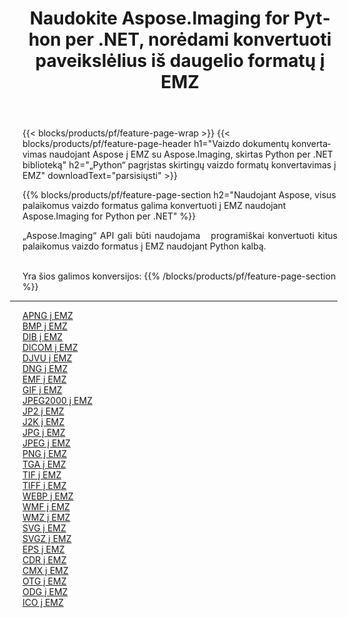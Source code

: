 ﻿---
title: Naudokite Aspose.Imaging for Python per .NET, norėdami konvertuoti paveikslėlius iš daugelio formatų į EMZ 
weight: 3920
url: /lt/python-net/conversion/to/emz 
lang: lt
langdirlevel: 2
locales: zh-hans,ja,it,ru,de,es,fr,nl,id,lt,pl,pt,vi,tr,ko,zh-hant,ar,hi,th,sv,cs,uk,he
description: Galite naudoti Aspose.Imaging for Python per .NET biblioteką, norėdami konvertuoti iš įvairių formatų į EMZ
---

{{< blocks/products/pf/feature-page-wrap >}}
{{< blocks/products/pf/feature-page-header h1="Vaizdo dokumentų konvertavimas naudojant Aspose į EMZ su Aspose.Imaging, skirtas Python per .NET biblioteką" h2="„Python“ pagrįstas skirtingų vaizdo formatų konvertavimas į EMZ" downloadText="parsisiųsti" >}}


{{% blocks/products/pf/feature-page-section  h2="Naudojant Aspose, visus palaikomus vaizdo formatus galima konvertuoti į EMZ naudojant Aspose.Imaging for Python per .NET" %}}
<p align=justify>„Aspose.Imaging“ API gali būti naudojama   programiškai konvertuoti kitus palaikomus vaizdo formatus į EMZ naudojant Python kalbą.</p>
<br/>
Yra šios galimos konversijos:
{{% /blocks/products/pf/feature-page-section %}}
<div class="container-fluid productfamilypage bg-gray">
    <div class="convertypes bg-gray agp-content section">
        <div class="container">
		<hr style="margin-left:-20px;"/>
		<div class="row other-converters">
		    <div class='col-md-2 other-converter remove-lp remove-rp'><a href="/imaging/lt/python-net/conversion/apng-to-emz" >APNG į EMZ</a></div>
<div class='col-md-2 other-converter remove-lp remove-rp'><a href="/imaging/lt/python-net/conversion/bmp-to-emz" >BMP į EMZ</a></div>
<div class='col-md-2 other-converter remove-lp remove-rp'><a href="/imaging/lt/python-net/conversion/dib-to-emz" >DIB į EMZ</a></div>
<div class='col-md-2 other-converter remove-lp remove-rp'><a href="/imaging/lt/python-net/conversion/dicom-to-emz" >DICOM į EMZ</a></div>
<div class='col-md-2 other-converter remove-lp remove-rp'><a href="/imaging/lt/python-net/conversion/djvu-to-emz" >DJVU į EMZ</a></div>
<div class='col-md-2 other-converter remove-lp remove-rp'><a href="/imaging/lt/python-net/conversion/dng-to-emz" >DNG į EMZ</a></div>
<div class='col-md-2 other-converter remove-lp remove-rp'><a href="/imaging/lt/python-net/conversion/emf-to-emz" >EMF į EMZ</a></div>
<div class='col-md-2 other-converter remove-lp remove-rp'><a href="/imaging/lt/python-net/conversion/gif-to-emz" >GIF į EMZ</a></div>
<div class='col-md-2 other-converter remove-lp remove-rp'><a href="/imaging/lt/python-net/conversion/jpeg2000-to-emz" >JPEG2000 į EMZ</a></div>
<div class='col-md-2 other-converter remove-lp remove-rp'><a href="/imaging/lt/python-net/conversion/jp2-to-emz" >JP2 į EMZ</a></div>
<div class='col-md-2 other-converter remove-lp remove-rp'><a href="/imaging/lt/python-net/conversion/j2k-to-emz" >J2K į EMZ</a></div>
<div class='col-md-2 other-converter remove-lp remove-rp'><a href="/imaging/lt/python-net/conversion/jpg-to-emz" >JPG į EMZ</a></div>
<div class='col-md-2 other-converter remove-lp remove-rp'><a href="/imaging/lt/python-net/conversion/jpeg-to-emz" >JPEG į EMZ</a></div>
<div class='col-md-2 other-converter remove-lp remove-rp'><a href="/imaging/lt/python-net/conversion/png-to-emz" >PNG į EMZ</a></div>
<div class='col-md-2 other-converter remove-lp remove-rp'><a href="/imaging/lt/python-net/conversion/tga-to-emz" >TGA į EMZ</a></div>
<div class='col-md-2 other-converter remove-lp remove-rp'><a href="/imaging/lt/python-net/conversion/tif-to-emz" >TIF į EMZ</a></div>
<div class='col-md-2 other-converter remove-lp remove-rp'><a href="/imaging/lt/python-net/conversion/tiff-to-emz" >TIFF į EMZ</a></div>
<div class='col-md-2 other-converter remove-lp remove-rp'><a href="/imaging/lt/python-net/conversion/webp-to-emz" >WEBP į EMZ</a></div>
<div class='col-md-2 other-converter remove-lp remove-rp'><a href="/imaging/lt/python-net/conversion/wmf-to-emz" >WMF į EMZ</a></div>
<div class='col-md-2 other-converter remove-lp remove-rp'><a href="/imaging/lt/python-net/conversion/wmz-to-emz" >WMZ į EMZ</a></div>
<div class='col-md-2 other-converter remove-lp remove-rp'><a href="/imaging/lt/python-net/conversion/svg-to-emz" >SVG į EMZ</a></div>
<div class='col-md-2 other-converter remove-lp remove-rp'><a href="/imaging/lt/python-net/conversion/svgz-to-emz" >SVGZ į EMZ</a></div>
<div class='col-md-2 other-converter remove-lp remove-rp'><a href="/imaging/lt/python-net/conversion/eps-to-emz" >EPS į EMZ</a></div>
<div class='col-md-2 other-converter remove-lp remove-rp'><a href="/imaging/lt/python-net/conversion/cdr-to-emz" >CDR į EMZ</a></div>
<div class='col-md-2 other-converter remove-lp remove-rp'><a href="/imaging/lt/python-net/conversion/cmx-to-emz" >CMX į EMZ</a></div>
<div class='col-md-2 other-converter remove-lp remove-rp'><a href="/imaging/lt/python-net/conversion/otg-to-emz" >OTG į EMZ</a></div>
<div class='col-md-2 other-converter remove-lp remove-rp'><a href="/imaging/lt/python-net/conversion/odg-to-emz" >ODG į EMZ</a></div>
<div class='col-md-2 other-converter remove-lp remove-rp'><a href="/imaging/lt/python-net/conversion/ico-to-emz" >ICO į EMZ</a></div>
                </div>
        </div>
    </div>
</div>
<br/>

